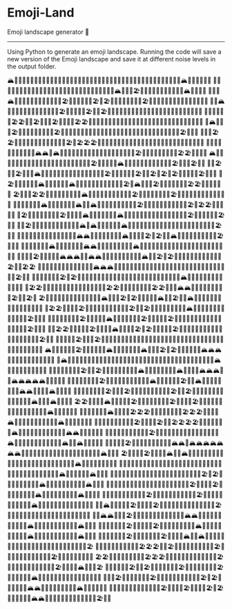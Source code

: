 # Emoji-Land

Emoji landscape generator 🐍

---

Using Python to generate an emoji landscape. Running the code will save a new version of the Emoji landscape and save it at different noise levels in the output folder.

🏔🌴🌊🌴🌴🌲🌲🌲🌲🌲🌲🏢🌴🌴🌴🌴🌴🏢🌲🌲🌲🌲🌲🌲🌲🏢🌴🏢🌲🌲🌲🏡🌴🌴🌊🌴🌲🌲🌲🌲🌲🌲🌲🏔🌲🌲🏡🏡🏡🌲
🌴🌊🌴🌲🏡🌲🌲🏢🌲🌲🏢🌴🌊🌊🌊🌊🌴🌴🌲🌲🏢🌴🌴🌴🌴🌴🌴🌴🌲🏔🌲🏡🌴🏖🌊🌴🌲🌲🌲🌲🏢🏢🌲🌲🌲🏔🌲🌲🌲🌲
🌊🌴🏡🏔🌲🌲🌴🌴🌴🌴🌴🌊🌊🌊🌊🌊🏖🏢🌲🏢🌴🌴🌴🏖🌊🏖🌴🏢🌲🌲🌲🌲🌴🌊🏖🌴🌲🌲🌲🌲🌲🌲🌲🌲🌲🌲🌲🌲🌲🌲
🌴🌲🏔🌲🌴🌴🌊🌊🌊🌊🌊🌊🌊🌊🌊🌊🏖🌴🏢🌴🌴🌴🏖🌊🌊🏖🌴🏢🏢🏢🌲🌲🌴🌊🌴🌴🏢🌲🌲🌲🌲🌲🌲🌲🏢🌴🌴🌴🌴🌴
🌴🌲🌲🌴🌴🌊🏖🏖🌊🌊🏖🌴🌴🌴🏖🌊🌊🌴🌴🏖🏖🌊🌊🌊🌊🌴🌴🌴🌴🌴🌲🏡🌴🌊🌴🌴🏢🌲🌲🌲🌲🌲🌲🌲🌲🌴🌴🌴🌴🌴
🏡🏔🌲🌴🌊🏖🌴🌴🌴🌴🌴🌾🌾🌾🌴🏖🌊🌊🌊🌊🌊🌊🌊🌊🌊🌴🌴🌴🌴🌲🌲🏡🌴🌊🌴🏢🏢🏢🏢🌲🏢🏢🏢🌲🌲🌴🏖🌊🌊🌴
🌲🌲🌴🏖🏖🌴🌴🌴🌴🌾🏡🏡🏡🌲🌲🌴🌴🌴🏖🌊🏖🏖🏖🌊🌊🌊🌊🌴🌴🌲🌲🌲🌴🌊🌴🏢🌲🏢🏢🏢🌲🏢🌴🌴🌴🌴🌊🌊🌊🌴
🌲🌲🌴🌊🌴🌴🌾🌾🌾🏡🌲🏔🏔🌲🏔🌲🌲🌾🌴🌴🌴🌴🌴🌴🌊🌊🌊🌊🌴🏢🌲🏡🌴🌊🏖🌴🏢🏢🌴🏢🏢🌴🌴🌴🏖🏖🌊🌊🌴🌴
🏔🌲🌴🌊🌴🌴🌾🌲🌲🌲🌲🌲🌲🌲🌲🌲🌲🏡🌲🌾🌴🌾🌴🌴🏖🌊🌊🌊🌴🌲🏔🏡🌴🌊🌊🌴🌴🌴🌴🌴🌴🌴🌴🏖🌊🌊🌊🏖🌴🏢
🌲🌴🏖🌊🌊🏖🌴🏡🌲🏔🌲🏢🏢🏢🌲🌲🌲🌲🏡🌾🌾🌲🌾🌴🌴🌴🏖🌊🌴🌲🌲🏡🌴🏖🌊🌊🏖🌴🏖🌊🏖🌴🌴🌴🌊🌊🏖🌴🏢🌲
🌴🏖🌊🌊🌊🌊🌴🏡🏔🌲🌴🌴🌴🌴🏢🏔🌲🌲🌲🏡🏡🌲🏡🌴🌴🌴🌴🌊🏖🏢🏔🏡🌲🌴🏖🌊🌊🌊🌊🌊🌊🌊🏖🏖🌊🌊🌴🌴🌲🌲
🏖🌊🌊🌊🏖🏖🌴🌲🌲🏢🌴🌴🌴🌴🌲🏔🌲🌲🌲🌲🏡🌲🌲🌲🌴🌴🌴🏖🌊🌴🌲🌲🌲🌲🌴🌴🏖🌊🌊🌊🌊🌊🌊🌊🌊🌊🌴🌴🏢🌲
🌴🌊🌊🌊🌴🌴🌲🏔🌲🌴🌴🌴🌴🏢🌲🏔🌲🌲🏔🌲🌲🌲🌲🌲🌲🌾🌴🌴🌊🏖🏢🌲🌲🌲🌲🌾🌴🌴🌊🌊🌊🏖🌴🏖🏖🌊🌊🌴🌴🏢
🌴🏖🌊🌊🌴🌴🌲🌲🏢🌴🏖🌴🏢🌲🌲🏔🌲🌲🌲🌲🌲🌲🌲🏔🌲🌲🏡🌴🌴🌊🌴🌴🌲🌲🌲🌲🌲🌴🌴🌊🏖🌴🌴🌴🌴🌊🌊🏖🌴🌴
🌴🌴🏖🌊🌴🌾🌲🌲🏢🌴🌴🌴🌲🌲🌲🏔🌲🏔🌲🌲🌲🌲🌲🌲🏔🌲🌲🌲🌴🌴🌊🌴🌴🏢🌲🌲🌲🌴🌴🌴🌴🌴🌴🌴🌴🌴🌊🏖🌴🌴
🏢🌴🌴🌊🌴🌲🌲🌲🌲🏢🌴🏢🌲🌲🌲🏔🏔🌲🌲🌲🌲🏢🌲🌲🌲🏔🌲🏡🌲🌴🏖🌊🏖🌴🌲🏔🏡🌾🌾🌲🌾🌴🌴🌴🌴🌴🏖🌊🌴🌴
🏢🌴🌴🌊🌴🌲🌲🏔🌲🌲🌲🌲🌲🌲🌲🏔🏔🌲🌲🌲🌲🏢🌲🌲🌲🌲🏔🌲🌲🌲🌴🌊🌊🌴🏢🌲🌲🏡🌲🌲🌾🌴🌴🌴🌴🌴🌊🌊🌴🌴
🏢🌴🌴🌊🏖🌾🏡🌲🌲🌲🏔🏔🏔🌲🌲🏔🏔🌲🌲🌲🏢🌴🌴🏢🌲🌲🌲🏔🌲🌾🏖🌊🏖🌴🌲🌲🌲🏡🌲🌾🌴🌴🌴🌴🌴🏖🌊🌊🏖🏖
🌴🌴🌊🌊🌊🌴🌴🌴🌴🌾🌲🌲🌲🌲🏔🏔🏔🌲🏢🌴🌴🌴🌴🌴🌲🌲🌲🌲🌲🌴🌊🌊🌴🏢🌲🌲🌲🌲🌾🌾🌴🌴🌴🌴🌴🌊🌊🏖🌊🌊
🌊🌊🌊🌊🌊🌴🌴🏖🌊🏖🌴🌾🌲🏡🌲🌲🌲🏢🌴🌴🌴🌴🌴🌴🏢🌲🏢🌲🏡🌴🌊🌴🌴🌲🌲🌲🏔🌲🏡🌲🌾🌲🌲🌾🌴🌊🌊🌊🌊🌊
🌊🏖🏖🌊🌊🌊🌊🌊🌊🌊🌊🌴🌴🌲🌲🌲🌲🌴🌴🏖🏖🌴🌴🌴🌴🌴🏢🌲🏡🏖🏖🌴🌲🌲🏔🏔🌲🌲🏡🌲🌲🏡🌲🏡🌾🏖🌊🌊🏖🌊
🏖🌴🌴🌊🌊🌊🌊🌊🌊🌊🌊🌊🌴🌲🌲🏔🌲🏢🌴🏖🌊🏖🌴🌴🌴🏢🌲🏔🌾🌊🏖🏢🌲🏔🌲🌲🌲🏡🌲🌾🌾🏡🌲🏡🌴🌴🌊🌊🌴🌴
🌊🏖🏖🌊🌊🌊🌊🏖🌊🌊🌊🌊🌴🌲🌲🌲🌲🌴🌴🏖🌊🌊🏖🌴🌲🌲🌲🌲🌴🌊🌴🌲🏔🌲🌲🌲🌲🏡🌲🌴🌴🌲🏡🌲🌴🌴🏖🌊🌴🌴
🌊🌊🌊🌊🌊🌊🌴🌴🏖🌊🌊🌊🌴🏡🏔🌲🏢🌴🌴🌊🌊🌊🏖🏢🌲🌲🏡🌴🏖🌊🌴🌲🌲🌲🌲🌲🌲🌲🏡🌾🌴🌾🏡🌲🌾🌴🏖🌊🌊🌊
🌴🌊🏖🏖🌊🌊🌊🌴🌴🏖🌊🌴🌾🌲🏔🌲🏢🌴🌴🏖🌊🏖🌴🌲🌲🌲🌴🏖🌊🌊🌴🌲🌲🌲🌲🌲🌲🌲🌲🌲🌾🌾🏡🏡🌾🌴🌴🏖🌊🌊
🏢🌴🌴🌴🌴🏖🌊🌊🌊🏖🌊🌴🌲🌲🌲🌲🏢🌴🌴🌴🌴🌴🌲🌲🏡🌾🌴🌊🌊🌊🌴🌲🌲🌲🌲🌲🌲🌲🌲🌲🌲🌲🏡🏡🌾🌴🌴🌴🌴🌴
🏔🌲🏢🏢🌴🌴🌴🏖🌊🌊🌊🌴🌾🌲🏔🌲🌴🌴🌴🌴🌴🏢🏔🏡🌾🌴🏖🌊🏖🌴🌴🌲🌲🌲🌲🏔🏔🏔🌲🌲🏡🏡🌲🏡🌲🌾🌾🌲🌾🌴
🏡🏔🌲🌲🌲🌲🏢🌴🌊🌊🌊🌴🌲🌲🌲🌲🏢🌴🌴🌴🏢🌲🌲🌲🌴🌴🌊🌊🌴🏢🌲🌲🏡🌲🌲🌲🌲🌲🌲🏔🌲🌲🌲🌲🏡🏡🏡🌲🌾🌴
🌲🌲🌲🌲🌲🌲🌲🌴🏖🌊🌊🏖🌴🏡🌲🌲🌲🏢🏢🏢🌲🏔🌲🌾🌴🌊🌊🌊🌴🌲🏔🌲🏡🌲🌲🏔🏔🏔🌲🌲🏔🏔🏔🏔🏔🌲🌲🌲🌾🌴
🌲🏡🏡🌲🌲🌲🌲🏢🏖🌊🌊🌊🌴🌴🌲🌲🌲🌲🌲🌲🏔🌲🌲🌴🌊🌊🌊🏖🌴🌲🏔🌲🏡🏡🌲🌲🌲🌲🌲🏔🏔🌲🌲🌲🌲🏔🌲🏡🌾🌴
🌴🌴🌾🌴🌾🌲🌲🏢🏖🌊🌊🌊🏖🌴🌴🌲🌲🌲🌲🌲🏡🌾🌴🏖🌊🌊🏖🌴🌴🌲🌲🏡🌲🌲🏡🌲🌲🏡🏡🌲🌲🏔🌲🌲🌲🏔🌲🏡🌾🌴
🏖🏖🌴🌴🌴🌲🏔🌲🌴🌊🌊🌊🏖🌴🌴🌴🌴🌴🌴🌴🌴🏖🌊🌊🌊🌊🏖🌴🏢🌲🌲🏡🌲🌲🏡🌲🌲🏡🏡🏡🌲🌲🌲🏔🌲🌲🌲🌲🌴🌴
🌊🌊🌊🌊🌊🌴🏡🏔🏢🌴🌊🌊🏖🏖🏖🌊🌊🌊🌊🌊🌊🌊🌊🏖🏖🏖🌴🌴🌲🌲🏔🌲🏡🌲🏡🌲🌲🏡🌲🏡🏡🌲🏔🌲🌲🏡🌲🌾🌴🌴
🌊🌊🌊🌊🌊🌴🌲🌲🌲🌴🏖🌊🌊🌊🌊🏖🌴🌴🏖🏖🏖🏖🌴🌴🌴🌴🌴🌲🌲🏔🌲🌲🏡🏡🏡🏡🏡🏡🌲🌲🌲🌲🏔🏔🌲🏡🌲🌾🌾🌾
🌊🌊🌊🌊🌊🌴🌴🌲🌲🌲🌴🏖🌴🌴🌴🌴🏢🏢🏢🌴🌴🏢🌲🌲🌲🌲🌲🌲🏔🌲🏡🌲🌾🌲🌲🌲🌾🏡🌲🌲🌲🏔🌲🌲🏔🌲🌲🌲🌲🌲
🌊🌊🌊🌊🌊🏖🌴🌴🌲🌲🌲🌴🌴🏢🌲🌲🏔🏔🌲🏔🏔🏔🏔🏔🏔🏔🌲🌲🌲🏡🌾🌴🌴🌾🌾🌾🌲🏡🌲🌲🌲🌲🌲🌲🌲🌲🏔🌲🏡🌲
🏖🌊🌊🌊🌊🏖🌴🌴🌴🏡🏔🌲🌲🏔🌲🏡🌲🌾🌾🌲🏡🏡🌲🏡🏡🏡🏡🏡🌲🌲🌾🌾🌴🌾🌲🏡🌲🌲🌲🌲🏔🌲🌲🌲🌲🌲🌲🌲🏡🏡
🌴🌴🌴🌴🌴🌴🌴🌴🌴🌾🏡🌲🏡🌲🌾🌴🌊🌊🌊🌴🌴🌴🌾🌴🌴🌾🌾🌾🌴🌾🌲🌲🌲🌲🌲🌲🌲🌲🌲🏔🌲🌲🌲🏢🏢🌲🏔🌲🌲🏡
🌴🌾🌾🌾🌾🌴🌴🌴🌴🌴🌲🌲🌴🌴🌴🌊🌊🌴🌴🌊🌊🌊🌊🏖🌊🏖🌴🌴🌴🌾🌾🌲🌲🏡🌲🏔🌲🌲🌲🌲🌲🌲🌲🌲🌲🌲🏔🌲🌲🏡
🌲🌲🏡🏡🌲🌾🌾🌾🌴🌴🌴🌴🌴🌊🌊🌴🌴🏢🌴🌴🌴🏖🌊🌊🌊🌊🏖🌴🌴🌾🌾🌾🌲🏡🌲🏔🌲🌴🌴🏢🏢🏢🌲🌲🌲🏔🌲🌲🌲🌲
🌲🌲🌲🌲🏡🌾🌾🌴🌴🌴🌴🏖🌊🌊🌴🌴🏢🏢🏢🏢🏢🌴🌴🏖🌊🌊🌊🌊🌴🌴🌾🌾🌲🌲🌲🏔🌲🏢🌴🌴🏢🏢🏢🌲🌲🌲🌲🌲🌲🌲
🌲🌲🏔🌲🌲🌾🌴🌴🏖🌊🌊🌊🌊🏖🌴🌴🌴🌴🏢🌲🌲🌲🌲🏢🌴🌴🌊🌊🏖🌴🌴🌾🌲🌲🌲🌲🌲🌲🏢🏢🏢🏢🏢🌲🌲🌲🌲🌲🌲🌲
🌲🌲🏔🏔🌲🌾🌴🏖🌊🌊🌊🌊🌊🌴🌴🌴🌴🌴🏢🌲🌲🏔🏔🌲🌲🌴🌊🌊🌊🌴🌴🌾🏡🌲🏔🌲🌲🌲🏢🏢🏢🌲🏢🌲🌲🌲🏔🌲🏡🌲
🌲🏡🌲🌲🏡🌴🌴🏖🌊🌊🌊🌊🌊🏖🌴🌴🌴🌴🌲🌲🌲🌲🌲🏔🌲🌴🌊🌊🌊🌴🌴🌾🌲🌲🏔🌲🌲🏢🌴🌴🌴🌴🏢🌲🌲🌲🏔🏡🌴🌴
🌾🌾🌲🌲🌾🌴🌴🏖🌊🌊🌊🌊🌊🌊🌊🏖🌴🌴🌲🌲🏔🌲🌲🏔🌲🌴🌊🌊🌴🌴🌴🌾🌲🌲🌲🌲🌲🌲🏢🌴🌴🌴🌴🏢🌲🌲🌲🌲🌴🏖
🌴🌴🌴🌴🌴🌴🌊🌊🌊🌊🌊🏖🏖🏖🌊🌊🏖🌴🌲🌲🌲🌲🌲🌲🌲🌴🌊🏖🌴🌾🌾🌾🌲🌲🌲🌲🌲🏢🌴🌴🏖🌴🌴🏢🏢🌲🌲🌴🌊🌊
🏖🏖🌴🌴🌴🌊🌊🌊🌊🌊🌊🏖🏖🏖🌊🌊🌊🌴🌲🌲🌲🌲🌲🌲🌴🌴🌊🏖🌴🌲🌲🌲🌲🌲🌲🌲🏢🌴🌴🌴🏖🌴🌴🌴🌲🏔🌲🌴🌊🏖
🌊🌊🌊🌊🌊🌊🏖🌴🌴🏖🌊🌊🌊🌊🌊🌊🌊🏖🌴🌲🌲🌲🌲🌴🌊🌊🏖🌴🌴🌲🏡🌲🌲🏔🌲🏢🌴🌴🌴🌴🌴🌴🏢🌲🌲🌲🌴🌊🌊🌴
🌴🌴🌴🏖🌴🌴🌴🌴🌴🌴🌴🏖🌊🌊🌊🌊🌊🌊🌴🌴🌲🌲🏢🏖🌊🏖🌴🌴🌴🌾🌲🌲🏔🏔🌲🌲🏢🌲🏢🌴🌴🌴🌲🏔🌲🌾🌴🌊🌴🏢
🌲🏢🌴🌴🌴🌴🏢🌲🏢🌴🌴🌴🌴🏖🌊🌊🌊🌊🏖🌴🏢🌲🌴🏖🌊🏖🌴🌴🌴🌴🏡🌲🏔🏔🌲🌲🌲🌲🌲🌴🌴🏢🌲🌲🌲🌴🌊🏖🌴🌲
